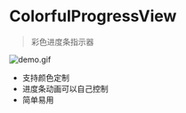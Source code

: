 # ColorfulProgressView

> 彩色进度条指示器

![demo.gif](http://images0.cnblogs.com/blog2015/607542/201507/132035475636980.gif)

* 支持颜色定制
* 进度条动画可以自己控制
* 简单易用
